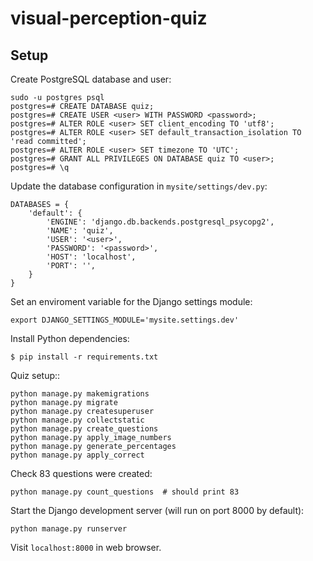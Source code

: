 # visual-perception-quiz

## Setup

Create PostgreSQL database and user:

```
sudo -u postgres psql
postgres=# CREATE DATABASE quiz;
postgres=# CREATE USER <user> WITH PASSWORD <password>;
postgres=# ALTER ROLE <user> SET client_encoding TO 'utf8';
postgres=# ALTER ROLE <user> SET default_transaction_isolation TO 'read committed';
postgres=# ALTER ROLE <user> SET timezone TO 'UTC';
postgres=# GRANT ALL PRIVILEGES ON DATABASE quiz TO <user>;
postgres=# \q
```

Update the database configuration in `mysite/settings/dev.py`:

```
DATABASES = {
    'default': {
        'ENGINE': 'django.db.backends.postgresql_psycopg2',
        'NAME': 'quiz',
        'USER': '<user>',
        'PASSWORD': '<password>',
        'HOST': 'localhost',
        'PORT': '',
    }
}
```

Set an enviroment variable for the Django settings module:

```
export DJANGO_SETTINGS_MODULE='mysite.settings.dev'
```

Install Python dependencies:

```
$ pip install -r requirements.txt
```

Quiz setup::

```
python manage.py makemigrations
python manage.py migrate
python manage.py createsuperuser
python manage.py collectstatic
python manage.py create_questions
python manage.py apply_image_numbers
python manage.py generate_percentages
python manage.py apply_correct
```

Check 83 questions were created:

```
python manage.py count_questions  # should print 83
```

Start the Django development server (will run on port 8000 by default):

```
python manage.py runserver
```

Visit `localhost:8000` in web browser.